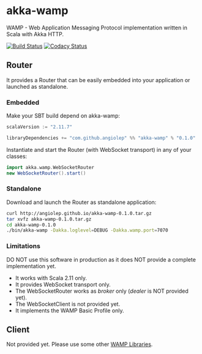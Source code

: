 # akka-wamp
WAMP - Web Application Messaging Protocol implementation written in Scala with Akka HTTP.

[![Build Status][travis-image]][travis-url] [![Codacy Status][codacy-image]][codacy-url]


## Router
It provides a Router that can be easily embedded into your application or launched as standalone.

### Embedded
Make your SBT build depend on akka-wamp:
```scala
scalaVersion := "2.11.7"

libraryDependencies += "com.github.angiolep" %% "akka-wamp" % "0.1.0"
```

Instantiate and start the Router (with WebSocket transport) in any of your classes:
```scala
import akka.wamp.WebSocketRouter
new WebSocketRouter().start()
```

### Standalone
Download and launch the Router as standalone application:

```bash
curl http://angiolep.github.io/akka-wamp-0.1.0.tar.gz
tar xvfz akka-wamp-0.1.0.tar.gz
cd akka-wamp-0.1.0
./bin/akka-wamp -Dakka.loglevel=DEBUG -Dakka.wamp.port=7070
```

### Limitations
DO NOT use this software in production as it does NOT provide a complete implementation yet.

 * It works with Scala 2.11 only.
 * It provides WebSocket transport only.
 * The WebSocketRouter works as _broker_ only (_dealer_ is NOT provided yet).
 * The WebSocketClient is not provided yet.
 * It implements the WAMP Basic Profile only.
 
 
## Client
Not provided yet. Please use some other [WAMP Libraries](http://wamp-proto.org/implementations/).


[travis-image]: https://travis-ci.org/angiolep/akka-wamp.svg?branch=master
[travis-url]: https://travis-ci.org/angiolep/akka-wamp

[codacy-image]: https://api.codacy.com/project/badge/grade/f66d939188b944bbbfacde051a015ca1
[codacy-url]: https://www.codacy.com/app/paolo-angioletti/akka-wamp
